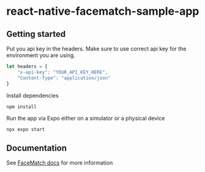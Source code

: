 # react-native-facematch-sample-app

## Getting started

Put you api key in the headers. Make sure to use correct api key for the environment you are using.
```javascript
let headers = {
    "x-api-key": "YOUR_API_KEY_HERE",
    "Content-Type": "application/json"
}
```

Install dependencies
```console
npm install
```

Run the app via Expo either on a simulator or a physical device
```console
npx expo start
```

## Documentation

See [FaceMatch docs](https://docs.zerokyc.verisoul.ai/) for more information
